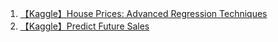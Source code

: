 1. [【Kaggle】House Prices: Advanced Regression Techniques](1-kaggle-house-prices-advanced-regression-techniques.md)
2. [【Kaggle】Predict Future Sales](2-kaggle-predict-future-sales.md)